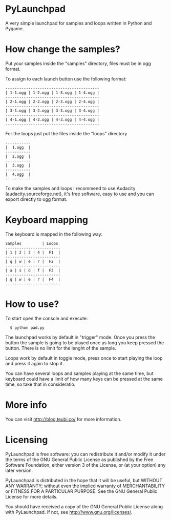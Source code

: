 PyLaunchpad
===========

A very simple launchpad for samples and loops written in Python and Pygame.

How change the samples?
=======================

Put your samples inside the "samples" directory, files must be in ogg format.

To assign to each launch button use the following format:
```
-----------------------------------------
| 1-1.ogg | 1-2.ogg | 1-3.ogg | 1-4.ogg |
-----------------------------------------
| 2-1.ogg | 2-2.ogg | 2-3.ogg | 2-4.ogg |
-----------------------------------------
| 3-1.ogg | 3-2.ogg | 3-3.ogg | 3-4.ogg |
-----------------------------------------
| 4-1.ogg | 4-2.ogg | 4-3.ogg | 4-4.ogg |
-----------------------------------------
```
For the loops just put the files inside the "loops" directory
```
-----------
|  1.ogg  |
-----------
|  2.ogg  |
-----------
|  3.ogg  |
-----------
|  4.ogg  |
-----------
```
To make the samples and loops I recommend to use Audacity (audacity.sourceforge.net),
it's free software, easy to use and you can export directly to ogg format.

Keyboard mapping
================

The keyboard is mapped in the following way:
```
Samples         | Loops
------------------------
| 1 | 2 | 3 | 4 |  F1  |
------------------------
| q | w | e | r |  F2  |
------------------------
| a | s | d | f |  F3  |
------------------------
| q | w | e | r |  F4  |
------------------------
```
How to use?
===========

To start open the console and execute:
```
  $ python pad.py
```
The launchpad works by default in "trigger" mode. Once you press the button the sample
is going to be played once as long you keep pressed the button. There is no limit for
the lenght of the sample.

Loops work by default in toggle mode, press once to start playing the loop and press it
again to stop it.

You can have several loops and samples playing at the same time, but keyboard could have
a limit of how many keys can be pressed at the same time, so take that in consideratio.

More info
=========

You can visit http://blog.teubi.co/ for more information.

Licensing
=========
PyLaunchpad is free software: you can redistribute it and/or modify
it under the terms of the GNU General Public License as published by
the Free Software Foundation, either version 3 of the License, or
(at your option) any later version.

PyLaunchpad is distributed in the hope that it will be useful,
but WITHOUT ANY WARRANTY; without even the implied warranty of
MERCHANTABILITY or FITNESS FOR A PARTICULAR PURPOSE.  See the
GNU General Public License for more details.

You should have received a copy of the GNU General Public License
along with PyLaunchpad.  If not, see <http://www.gnu.org/licenses/>.